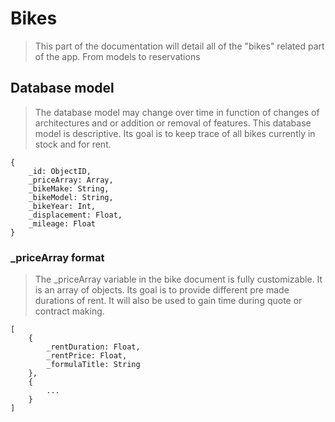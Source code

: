 # Bikes

> This part of the documentation will detail all of the "bikes" related part of the app. From models to reservations

## Database model
> The database model may change over time in function of changes of architectures and or addition or removal of features.
> This database model is descriptive. Its goal is to keep trace of all bikes currently in stock and for rent.

```
{
    _id: ObjectID,
    _priceArray: Array,
    _bikeMake: String,
    _bikeModel: String,
    _bikeYear: Int,
    _displacement: Float,
    _mileage: Float
}
```

### _priceArray format

> The _priceArray variable in the bike document is fully customizable.
> It is an array of objects. Its goal is to provide different pre made durations of rent. It will also be used to gain time during quote or contract making.

```
[
    {
        _rentDuration: Float,
        _rentPrice: Float,
        _formulaTitle: String
    },
    {
        ...
    }
]
```
